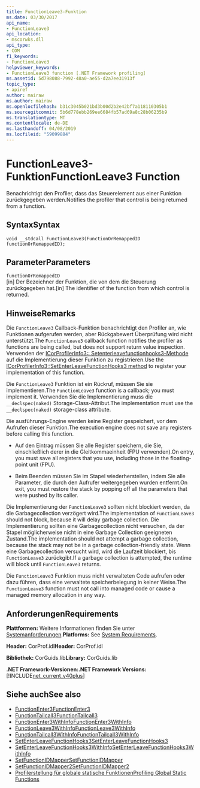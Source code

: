 ```yaml
---
title: FunctionLeave3-Funktion
ms.date: 03/30/2017
api_name:
- FunctionLeave3
api_location:
- mscorwks.dll
api_type:
- COM
f1_keywords:
- FunctionLeave3
helpviewer_keywords:
- FunctionLeave3 function [.NET Framework profiling]
ms.assetid: 5d798088-7992-48a0-ae55-d2a7ee31913f
topic_type:
- apiref
author: mairaw
ms.author: mairaw
ms.openlocfilehash: b31c3045b021bd3b00d2b2e42bf7a118110305b1
ms.sourcegitcommit: 5b6d778ebb269ee6684fb57ad69a8c28b06235b9
ms.translationtype: MT
ms.contentlocale: de-DE
ms.lasthandoff: 04/08/2019
ms.locfileid: "59099884"
---
```

# <a name="functionleave3-function"></a><span data-ttu-id="5616a-102">FunctionLeave3-Funktion</span><span class="sxs-lookup"><span data-stu-id="5616a-102">FunctionLeave3 Function</span></span>
<span data-ttu-id="5616a-103">Benachrichtigt den Profiler, dass das Steuerelement aus einer Funktion zurückgegeben werden.</span><span class="sxs-lookup"><span data-stu-id="5616a-103">Notifies the profiler that control is being returned from a function.</span></span>  
  
## <a name="syntax"></a><span data-ttu-id="5616a-104">Syntax</span><span class="sxs-lookup"><span data-stu-id="5616a-104">Syntax</span></span>  
  
```  
void __stdcall FunctionLeave3(FunctionOrRemappedID functionOrRemappedID);  
```  
  
## <a name="parameters"></a><span data-ttu-id="5616a-105">Parameter</span><span class="sxs-lookup"><span data-stu-id="5616a-105">Parameters</span></span>  
 `functionOrRemappedID`  
 <span data-ttu-id="5616a-106">[in] Der Bezeichner der Funktion, die von dem die Steuerung zurückgegeben hat.</span><span class="sxs-lookup"><span data-stu-id="5616a-106">[in] The identifier of the function from which control is returned.</span></span>  
  
## <a name="remarks"></a><span data-ttu-id="5616a-107">Hinweise</span><span class="sxs-lookup"><span data-stu-id="5616a-107">Remarks</span></span>  
 <span data-ttu-id="5616a-108">Die `FunctionLeave3` Callback-Funktion benachrichtigt den Profiler an, wie Funktionen aufgerufen werden, aber Rückgabewert Überprüfung wird nicht unterstützt.</span><span class="sxs-lookup"><span data-stu-id="5616a-108">The `FunctionLeave3` callback function notifies the profiler as functions are being called, but does not support return value inspection.</span></span> <span data-ttu-id="5616a-109">Verwenden der [ICorProfilerInfo3:: Setenterleavefunctionhooks3-Methode](../../../../docs/framework/unmanaged-api/profiling/icorprofilerinfo3-setenterleavefunctionhooks3-method.md) auf die Implementierung dieser Funktion zu registrieren.</span><span class="sxs-lookup"><span data-stu-id="5616a-109">Use the [ICorProfilerInfo3::SetEnterLeaveFunctionHooks3 method](../../../../docs/framework/unmanaged-api/profiling/icorprofilerinfo3-setenterleavefunctionhooks3-method.md) to register your implementation of this function.</span></span>  
  
 <span data-ttu-id="5616a-110">Die `FunctionLeave3` Funktion ist ein Rückruf, müssen Sie sie implementieren.</span><span class="sxs-lookup"><span data-stu-id="5616a-110">The `FunctionLeave3` function is a callback; you must implement it.</span></span> <span data-ttu-id="5616a-111">Verwenden Sie die Implementierung muss die `__declspec(naked)` Storage-Class-Attribut.</span><span class="sxs-lookup"><span data-stu-id="5616a-111">The implementation must use the `__declspec(naked)` storage-class attribute.</span></span>  
  
 <span data-ttu-id="5616a-112">Die ausführungs-Engine werden keine Register gespeichert, vor dem Aufrufen dieser Funktion.</span><span class="sxs-lookup"><span data-stu-id="5616a-112">The execution engine does not save any registers before calling this function.</span></span>  
  
-   <span data-ttu-id="5616a-113">Auf den Eintrag müssen Sie alle Register speichern, die Sie, einschließlich derer in die Gleitkommaeinheit (FPU verwenden).</span><span class="sxs-lookup"><span data-stu-id="5616a-113">On entry, you must save all registers that you use, including those in the floating-point unit (FPU).</span></span>  
  
-   <span data-ttu-id="5616a-114">Beim Beenden müssen Sie im Stapel wiederherstellen, indem Sie alle Parameter, die durch den Aufrufer weitergegeben wurden entfernt.</span><span class="sxs-lookup"><span data-stu-id="5616a-114">On exit, you must restore the stack by popping off all the parameters that were pushed by its caller.</span></span>  
  
 <span data-ttu-id="5616a-115">Die Implementierung der `FunctionLeave3` sollten nicht blockiert werden, da die Garbagecollection verzögert wird.</span><span class="sxs-lookup"><span data-stu-id="5616a-115">The implementation of `FunctionLeave3` should not block, because it will delay garbage collection.</span></span> <span data-ttu-id="5616a-116">Die Implementierung sollten eine Garbagecollection nicht versuchen, da der Stapel möglicherweise nicht in eine Garbage Collection geeigneten Zustand.</span><span class="sxs-lookup"><span data-stu-id="5616a-116">The implementation should not attempt a garbage collection, because the stack may not be in a garbage collection-friendly state.</span></span> <span data-ttu-id="5616a-117">Wenn eine Garbagecollection versucht wird, wird die Laufzeit blockiert, bis `FunctionLeave3` zurückgibt.</span><span class="sxs-lookup"><span data-stu-id="5616a-117">If a garbage collection is attempted, the runtime will block until `FunctionLeave3` returns.</span></span>  
  
 <span data-ttu-id="5616a-118">Die `FunctionLeave3` Funktion muss nicht verwalteten Code aufrufen oder dazu führen, dass eine verwaltete speicherbelegung in keiner Weise.</span><span class="sxs-lookup"><span data-stu-id="5616a-118">The `FunctionLeave3` function must not call into managed code or cause a managed memory allocation in any way.</span></span>  
  
## <a name="requirements"></a><span data-ttu-id="5616a-119">Anforderungen</span><span class="sxs-lookup"><span data-stu-id="5616a-119">Requirements</span></span>  
 <span data-ttu-id="5616a-120">**Plattformen:** Weitere Informationen finden Sie unter [Systemanforderungen](../../../../docs/framework/get-started/system-requirements.md).</span><span class="sxs-lookup"><span data-stu-id="5616a-120">**Platforms:** See [System Requirements](../../../../docs/framework/get-started/system-requirements.md).</span></span>  
  
 <span data-ttu-id="5616a-121">**Header:** CorProf.idl</span><span class="sxs-lookup"><span data-stu-id="5616a-121">**Header:** CorProf.idl</span></span>  
  
 <span data-ttu-id="5616a-122">**Bibliothek:** CorGuids.lib</span><span class="sxs-lookup"><span data-stu-id="5616a-122">**Library:** CorGuids.lib</span></span>  
  
 **<span data-ttu-id="5616a-123">.NET Framework-Versionen:</span><span class="sxs-lookup"><span data-stu-id="5616a-123">.NET Framework Versions:</span></span>** [!INCLUDE[net_current_v40plus](../../../../includes/net-current-v40plus-md.md)]  
  
## <a name="see-also"></a><span data-ttu-id="5616a-124">Siehe auch</span><span class="sxs-lookup"><span data-stu-id="5616a-124">See also</span></span>

- [<span data-ttu-id="5616a-125">FunctionEnter3</span><span class="sxs-lookup"><span data-stu-id="5616a-125">FunctionEnter3</span></span>](../../../../docs/framework/unmanaged-api/profiling/functionenter3-function.md)
- [<span data-ttu-id="5616a-126">FunctionTailcall3</span><span class="sxs-lookup"><span data-stu-id="5616a-126">FunctionTailcall3</span></span>](../../../../docs/framework/unmanaged-api/profiling/functiontailcall3-function.md)
- [<span data-ttu-id="5616a-127">FunctionEnter3WithInfo</span><span class="sxs-lookup"><span data-stu-id="5616a-127">FunctionEnter3WithInfo</span></span>](../../../../docs/framework/unmanaged-api/profiling/functiontailcall3-function.md)
- [<span data-ttu-id="5616a-128">FunctionLeave3WithInfo</span><span class="sxs-lookup"><span data-stu-id="5616a-128">FunctionLeave3WithInfo</span></span>](../../../../docs/framework/unmanaged-api/profiling/functionleave3withinfo-function.md)
- [<span data-ttu-id="5616a-129">FunctionTailcall3WithInfo</span><span class="sxs-lookup"><span data-stu-id="5616a-129">FunctionTailcall3WithInfo</span></span>](../../../../docs/framework/unmanaged-api/profiling/functiontailcall3withinfo-function.md)
- [<span data-ttu-id="5616a-130">SetEnterLeaveFunctionHooks3</span><span class="sxs-lookup"><span data-stu-id="5616a-130">SetEnterLeaveFunctionHooks3</span></span>](../../../../docs/framework/unmanaged-api/profiling/icorprofilerinfo3-setenterleavefunctionhooks3-method.md)
- [<span data-ttu-id="5616a-131">SetEnterLeaveFunctionHooks3WithInfo</span><span class="sxs-lookup"><span data-stu-id="5616a-131">SetEnterLeaveFunctionHooks3WithInfo</span></span>](../../../../docs/framework/unmanaged-api/profiling/icorprofilerinfo3-setenterleavefunctionhooks3withinfo-method.md)
- [<span data-ttu-id="5616a-132">SetFunctionIDMapper</span><span class="sxs-lookup"><span data-stu-id="5616a-132">SetFunctionIDMapper</span></span>](../../../../docs/framework/unmanaged-api/profiling/icorprofilerinfo-setfunctionidmapper-method.md)
- [<span data-ttu-id="5616a-133">SetFunctionIDMapper2</span><span class="sxs-lookup"><span data-stu-id="5616a-133">SetFunctionIDMapper2</span></span>](../../../../docs/framework/unmanaged-api/profiling/icorprofilerinfo3-setfunctionidmapper2-method.md)
- [<span data-ttu-id="5616a-134">Profilerstellung für globale statische Funktionen</span><span class="sxs-lookup"><span data-stu-id="5616a-134">Profiling Global Static Functions</span></span>](../../../../docs/framework/unmanaged-api/profiling/profiling-global-static-functions.md)
